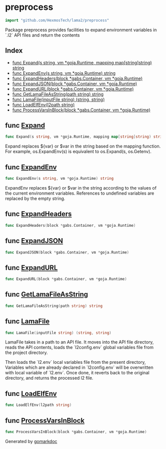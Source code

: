 <!-- Code generated by gomarkdoc. DO NOT EDIT -->

# preprocess

```go
import "github.com/HexmosTech/lama2/preprocess"
```

Package preprocess provides facilities to expand environment variables in \`.l2\` API files and return the contents

## Index

- [func Expand(s string, vm *goja.Runtime, mapping map[string]string) string](<#func-expand>)
- [func ExpandEnv(s string, vm *goja.Runtime) string](<#func-expandenv>)
- [func ExpandHeaders(block *gabs.Container, vm *goja.Runtime)](<#func-expandheaders>)
- [func ExpandJSON(block *gabs.Container, vm *goja.Runtime)](<#func-expandjson>)
- [func ExpandURL(block *gabs.Container, vm *goja.Runtime)](<#func-expandurl>)
- [func GetLamaFileAsString(path string) string](<#func-getlamafileasstring>)
- [func LamaFile(inputFile string) (string, string)](<#func-lamafile>)
- [func LoadElfEnv(l2path string)](<#func-loadelfenv>)
- [func ProcessVarsInBlock(block *gabs.Container, vm *goja.Runtime)](<#func-processvarsinblock>)


## func [Expand](<https://github.com/HexmosTech/Lama2/blob/master/preprocess/expandvar.go#L19>)

```go
func Expand(s string, vm *goja.Runtime, mapping map[string]string) string
```

Expand replaces $\{var\} or $var in the string based on the mapping function. For example, os.ExpandEnv\(s\) is equivalent to os.Expand\(s, os.Getenv\).

## func [ExpandEnv](<https://github.com/HexmosTech/Lama2/blob/master/preprocess/expandvar.go#L74>)

```go
func ExpandEnv(s string, vm *goja.Runtime) string
```

ExpandEnv replaces $\{var\} or $var in the string according to the values of the current environment variables. References to undefined variables are replaced by the empty string.

## func [ExpandHeaders](<https://github.com/HexmosTech/Lama2/blob/master/preprocess/preprocess.go#L25>)

```go
func ExpandHeaders(block *gabs.Container, vm *goja.Runtime)
```

## func [ExpandJSON](<https://github.com/HexmosTech/Lama2/blob/master/preprocess/preprocess.go#L77>)

```go
func ExpandJSON(block *gabs.Container, vm *goja.Runtime)
```

## func [ExpandURL](<https://github.com/HexmosTech/Lama2/blob/master/preprocess/preprocess.go#L45>)

```go
func ExpandURL(block *gabs.Container, vm *goja.Runtime)
```

## func [GetLamaFileAsString](<https://github.com/HexmosTech/Lama2/blob/master/preprocess/preprocess.go#L104>)

```go
func GetLamaFileAsString(path string) string
```

## func [LamaFile](<https://github.com/HexmosTech/Lama2/blob/master/preprocess/preprocess.go#L118>)

```go
func LamaFile(inputFile string) (string, string)
```

LamaFile takes in a path to an API file. It moves into the API file directory, reads the API contents, loads the \`l2config.env\` global variables file from the project directory.

 Then loads the \`l2.env\` local variables file from the present directory, Variables which are already declared in \`l2config.env\` will be overwritten with local variable of \`l2.env\`. Once done, it reverts back to the original directory, and returns the processed l2 file.

## func [LoadElfEnv](<https://github.com/HexmosTech/Lama2/blob/master/preprocess/preprocess.go#L97>)

```go
func LoadElfEnv(l2path string)
```

## func [ProcessVarsInBlock](<https://github.com/HexmosTech/Lama2/blob/master/preprocess/preprocess.go#L19>)

```go
func ProcessVarsInBlock(block *gabs.Container, vm *goja.Runtime)
```



Generated by [gomarkdoc](<https://github.com/princjef/gomarkdoc>)
